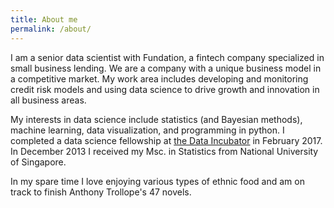 ```yaml
---
title: About me
permalink: /about/
---
```

I am a senior data scientist with Fundation, a fintech company specialized in small business lending. We are a company with a unique business model in a competitive market. My work area includes developing and monitoring credit risk models and using data science to drive growth and innovation in all business areas. 

My interests in data science include statistics (and Bayesian methods), machine learning, data visualization, and programming in python. I completed a data science fellowship at [the Data Incubator](https://www.thedataincubator.com/) in February 2017. In December 2013 I received my Msc. in Statistics from National University of Singapore. 

In my spare time I love enjoying various types of ethnic food and am on track to finish Anthony Trollope's 47 novels. 

